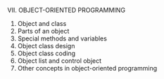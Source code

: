  
 

VII. OBJECT-ORIENTED PROGRAMMING
1. Object and class
2. Parts of an object
3. Special methods and variables
4. Object class design
5. Object class coding
6. Object list and control object
7. Other concepts in object-oriented programming

